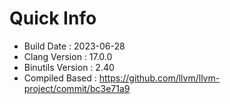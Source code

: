 # Quick Info
* Build Date : 2023-06-28
* Clang Version : 17.0.0
* Binutils Version : 2.40
* Compiled Based : https://github.com/llvm/llvm-project/commit/bc3e71a9
